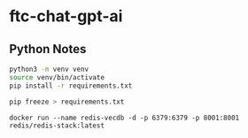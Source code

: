 # ftc-chat-gpt-ai

## Python Notes

```bash
python3 -m venv venv
source venv/bin/activate
pip install -r requirements.txt
```

```bash
pip freeze > requirements.txt
```

```
docker run --name redis-vecdb -d -p 6379:6379 -p 8001:8001 redis/redis-stack:latest
```